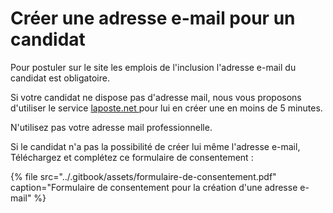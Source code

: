 # Créer une adresse e-mail pour un candidat

Pour postuler sur le site les emplois de l'inclusion l'adresse e-mail du candidat est obligatoire.

Si votre candidat ne dispose pas d'adresse mail, nous vous proposons d'utiliser le service [laposte.net ](https://compte.laposte.net/inscription/index.do?srv_gestion=lapostefr)pour lui en créer une en moins de 5 minutes.

N'utilisez pas votre adresse mail professionnelle.

Si le candidat n'a pas la possibilité de créer lui même l'adresse e-mail, Téléchargez et complétez ce formulaire de consentement : 

{% file src="../.gitbook/assets/formulaire-de-consentement.pdf" caption="Formulaire de consentement pour la création d\'une adresse e-mail" %}



